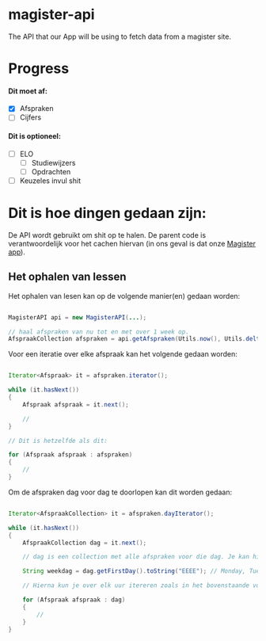 # magister-api
The API that our App will be using to fetch data from a magister site.


# Progress


#### Dit moet af:
- [x] Afspraken
- [ ] Cijfers

#### Dit is optioneel:
- [ ] ELO
  - [ ] Studiewijzers
  - [ ] Opdrachten
- [ ] Keuzeles invul shit

# Dit is hoe dingen gedaan zijn:

De API wordt gebruikt om shit op te halen. De parent code is verantwoordelijk
voor het cachen hiervan (in ons geval is dat onze [Magister app](https://github.com/Magister-Android/Magister-Android)).

## Het ophalen van lessen

Het ophalen van lesen kan op de volgende manier(en) gedaan worden:

```java

MagisterAPI api = new MagisterAPI(...);

// haal afspraken van nu tot en met over 1 week op.
AfspraakCollection afspraken = api.getAfspraken(Utils.now(), Utils.deltaDays(7));

```

Voor een iteratie over elke afspraak kan het volgende gedaan worden:

```java

Iterator<Afspraak> it = afspraken.iterator();

while (it.hasNext())
{
	Afspraak afspraak = it.next();

	//
}

// Dit is hetzelfde als dit:

for (Afspraak afspraak : afspraken)
{
	//
}

```

Om de afspraken dag voor dag te doorlopen kan dit worden gedaan:

```java

Iterator<AfspraakCollection> it = afspraken.dayIterator();

while (it.hasNext())
{
	AfspraakCollection dag = it.next();

	// dag is een collection met alle afspraken voor die dag. Je kan hiervan een JodaTime LocalDate instance krijgen:

	String weekdag = dag.getFirstDay().toString("EEEE"); // Monday, Tuesday.. etc

	// Hierna kun je over elk uur itereren zoals in het bovenstaande voorbeeld aangegeven

	for (Afspraak afspraak : dag)
	{
		//
	}
}

```
